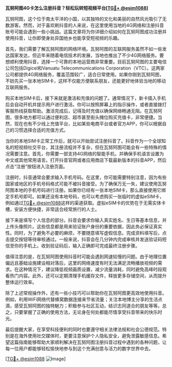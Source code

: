 **瓦努阿图4G卡怎么注册抖音？轻松玩转短视频平台[[TG💪+ @esim1088](https://t.me/s/esim1088)]**

瓦努阿图，这个位于南太平洋的小国，以其独特的文化和美丽的自然风光吸引了无数游客。然而，对于喜欢刷抖音的人来说，在这里使用当地的4G网络和注册抖音账号可能会遇到一些小挑战。这篇文章将为你详细介绍如何在瓦努阿图成功注册并使用抖音，让你即使身处异国他乡也能享受短视频的乐趣。

首先，我们需要了解瓦努阿图的网络环境。瓦努阿图的互联网服务虽然不如一些发达国家发达，但近年来随着电信技术的发展，当地也推出了不少4G网络服务。要想顺利使用抖音，选择一个可靠的本地运营商非常重要。目前瓦努阿图的主要电信公司包括Digicel和Vanuatu Telecommunications Corporation（VTC）。这两家公司都提供4G网络服务，覆盖范围较广，适合日常使用。如果你刚到瓦努阿图，不妨先买一张本地SIM卡，这样不仅能方便联系朋友，还能更好地体验当地的移动互联网服务。

购买本地SIM卡后，接下来就是激活和充值的问题了。通常情况下，新卡插入手机后会自动开机并提示用户进行激活。你可以按照屏幕上的指示操作，或者直接拨打客服热线获取帮助。激活完成后，记得及时充值以确保网络畅通无阻。在瓦努阿图，很多地方都可以通过便利店、超市甚至街头摊位购买充值卡，非常便捷。当然，现在也有不少线上充值平台，比如某些电商平台或者官方APP，你可以根据自己的习惯选择合适的充值方式。

当你的本地SIM卡正常工作后，就可以开始尝试注册抖音了。抖音作为一个全球知名的短视频社交平台，其注册流程并不复杂，但在瓦努阿图可能会有一些特殊的情况需要注意。首先，你需要一部支持4G网络的智能手机，并确保手机语言设置为中文或其他常用语言。打开抖音官网或者应用商店下载最新版本的抖音APP，然后点击“注册”按钮进入注册页面。

注册时，抖音通常会要求输入手机号码。在这里，你可能需要特别注意，因为有些国家或地区的手机号码格式可能不被抖音接受。为了确保万无一失，建议使用瓦努阿图本地的手机号码进行注册。如果你已经有一张本地SIM卡，那么直接使用它绑定手机号即可。如果还没有本地号码，也可以考虑购买一张临时的虚拟eSIM卡，例如通过[TG💪+ @esim1088](https://t.me/s/esim1088)这样的渠道获取。虚拟eSIM卡的优势在于无需实体卡槽，安装方便快捷，非常适合经常旅行的人士。

接下来是填写个人信息的部分。抖音会要求你输入真实姓名、生日等基本信息，并上传头像照片。这些信息都是用来验证账户身份的重要依据，因此务必保证真实性。同时，为了避免不必要的麻烦，不要随意填写虚假信息。完成资料填写后，点击提交按钮等待审核通过。一般来说，抖音会在几分钟内完成审核并发送验证码短信至你的手机上。收到验证码后，输入正确即可完成最终注册步骤。

值得注意的是，在瓦努阿图使用抖音时可能会遇到网速较慢的问题。由于地理位置偏远且基础设施建设相对落后，这里的网络速度有时无法满足流畅播放视频的需求。在这种情况下，建议降低视频画质设置，减少流量消耗，同时避免高峰时段观看热门内容。此外，还可以定期清理手机缓存文件，释放更多存储空间，从而提升整体运行效率。

除了上述常规操作外，还有一些小技巧可以帮助你在瓦努阿图更高效地使用抖音。例如，利用WiFi网络代替蜂窝数据连接来节省流量；关注本地博主分享的生活点滴，感受瓦努阿图的独特魅力；积极参与社区互动，结识志同道合的朋友等等。总之，只要掌握了正确的使用方法，无论身在何处都能尽情享受抖音带来的快乐时光。

最后提醒大家，在享受科技便利的同时也要遵守相关法律法规和社会公德规范。特别是在海外使用社交媒体时，更要注意保护个人隐私安全，避免泄露敏感信息。希望这篇指南能够帮助大家顺利解决在瓦努阿图注册抖音过程中遇到的各种问题，让每一位用户都能够轻松愉快地参与到这个充满创意与活力的数字世界中去。

[[TG💪+ @esim1088](https://t.me/s/esim1088) ![Image](https://i.postimg.cc/4NQfJmqS/Snipaste-2025-05-13-00-14-12.png)]